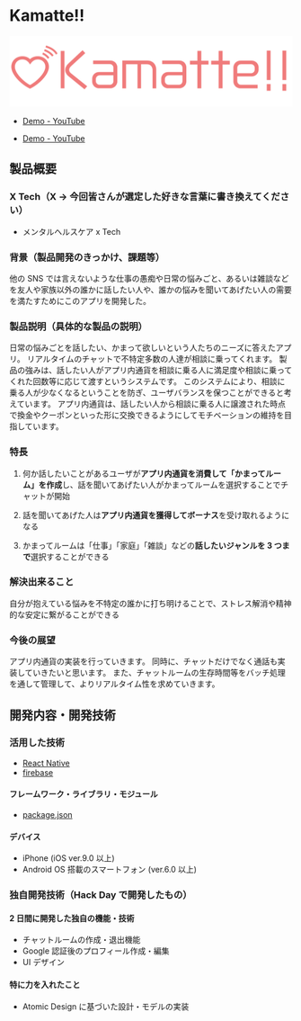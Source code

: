 # Kamatte!!

![Kamatte!!](https://github.com/jphacks/FK_1902/blob/dev/src/images/kamatte-logo-2.png)
- [Demo - YouTube](https://youtu.be/2oi4AsDMH5c)

- [Demo - YouTube](https://www.youtube.com/watch?v=lGfXmzBzebk&feature=youtu.be)

## 製品概要

### X Tech（X → 今回皆さんが選定した好きな言葉に書き換えてください）

- メンタルヘルスケア x Tech

### 背景（製品開発のきっかけ、課題等）

他の SNS では言えないような仕事の愚痴や日常の悩みごと、あるいは雑談などを友人や家族以外の誰かに話したい人や、誰かの悩みを聞いてあげたい人の需要を満たすためにこのアプリを開発した。

### 製品説明（具体的な製品の説明）

日常の悩みごとを話したい、かまって欲しいという人たちのニーズに答えたアプリ。
リアルタイムのチャットで不特定多数の人達が相談に乗ってくれます。
製品の強みは、話したい人がアプリ内通貨を相談に乗る人に満足度や相談に乗ってくれた回数等に応じて渡すというシステムです。
このシステムにより、相談に乗る人が少なくなるということを防ぎ、ユーザバランスを保つことができると考えています。
アプリ内通貨は、話したい人から相談に乗る人に譲渡された時点で換金やクーポンといった形に交換できるようにしてモチベーションの維持を目指しています。

### 特長

1. 何か話したいことがあるユーザが**アプリ内通貨を消費して「かまってルーム」を作成**し、話を聞いてあげたい人がかまってルームを選択することでチャットが開始

2. 話を聞いてあげた人は**アプリ内通貨を獲得してボーナス**を受け取れるようになる

3. かまってルームは「仕事」「家庭」「雑談」などの**話したいジャンルを 3 つまで**選択することができる

### 解決出来ること

自分が抱えている悩みを不特定の誰かに打ち明けることで、ストレス解消や精神的な安定に繋がることができる

### 今後の展望

アプリ内通貨の実装を行っていきます。
同時に、チャットだけでなく通話も実装していきたいと思います。
また、チャットルームの生存時間等をバッチ処理を通して管理して、よりリアルタイム性を求めていきます。

## 開発内容・開発技術

### 活用した技術

- [React Native](https://facebook.github.io/react-native/)
- [firebase](https://console.firebase.google.com/u/0/?hl=ja)

#### フレームワーク・ライブラリ・モジュール

- [package.json](https://github.com/jphacks/FK_1902/blob/dev/package.json)

#### デバイス

- iPhone (iOS ver.9.0 以上)
- Android OS 搭載のスマートフォン (ver.6.0 以上)

### 独自開発技術（Hack Day で開発したもの）

#### 2 日間に開発した独自の機能・技術

- チャットルームの作成・退出機能
- Google 認証後のプロフィール作成・編集
- UI デザイン

#### 特に力を入れたこと

- Atomic Design に基づいた設計・モデルの実装
